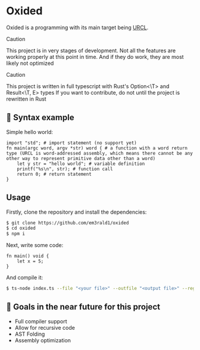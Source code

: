 # Oxided
Oxided is a programming with its main target being [URCL](https://github.com/ModPunchtree/URCL). 

> [!CAUTION]
> This project is in very stages of development. Not all the features are working properly at this point in time. And if they do work, they are most likely not optimized

> [!CAUTION]
> This project is written in full typescript with Rust's Option<\T> and Result<\T, E> types
> If you want to contribute, do not until the project is rewritten in Rust 

## 📖 Syntax example
Simple hello world:
```
import "std"; # import statement (no support yet)
fn main(argc word, argv *str) word { # a function with a word return type (URCL is word-addressed assembly, which means there cannot be any other way to represent primitive data other than a word)
    let y str = "hello world"; # variable definition
    printf("%s\n", str); # function call
    return 0; # return statement
}
```

## Usage

Firstly, clone the repository and install the dependencies:

```sh
$ git clone https://github.com/em3rald1/oxided
$ cd oxided
$ npm i
```

Next, write some code:

```
fn main() void {
    let x = 5;
}
```

And compile it:

```sh
$ ts-node index.ts --file "<your file>" --outfile "<output file>" --regs <amount of registers, default is 8>
```

## 📜 Goals in the near future for this project

- Full compiler support
- Allow for recursive code
- AST Folding
- Assembly optimization
